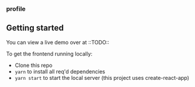 ### profile

## Getting started

You can view a live demo over at ::TODO::

To get the frontend running locally:

- Clone this repo
- `yarn` to install all req'd dependencies
- `yarn start` to start the local server (this project uses create-react-app)
